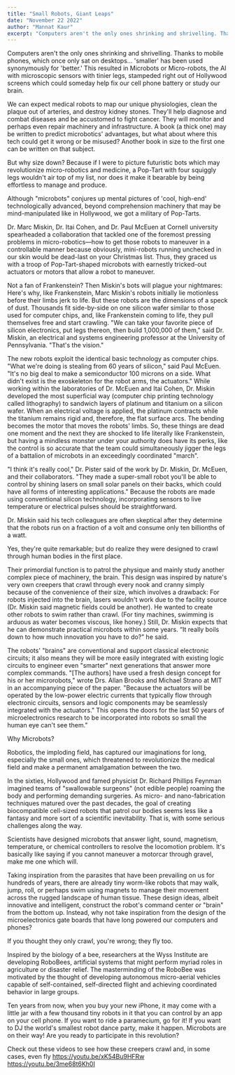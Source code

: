 ```yaml
---
title: "Small Robots, Giant Leaps"
date: "November 22 2022"
author: "Mannat Kaur"
excerpt: "Computers aren't the only ones shrinking and shrivelling. Thanks to mobile phones, which once only sat on desktops… 'smaller' has been used synonymously for 'better.'"
---
```


Computers aren't the only ones shrinking and shrivelling. Thanks to mobile phones, which once only sat on desktops… 'smaller' has been used synonymously for 'better.' This resulted in Microbots or Micro-robots, the AI with microscopic sensors with tinier legs, stampeded right out of Hollywood screens which could someday help fix our cell phone battery or study our brain.

We can expect medical robots to map our unique physiologies, clean the plaque out of arteries, and destroy kidney stones. They'll help diagnose and combat diseases and be accustomed to fight cancer. They will monitor and perhaps even repair machinery and infrastructure. A book (a thick one) may be written to predict microbotics' advantages, but what about where this tech could get it wrong or be misused? Another book in size to the first one can be written on that subject.

But why size down? Because if I were to picture futuristic bots which may revolutionize micro-robotics and medicine, a Pop-Tart with four squiggly legs wouldn't air top of my list, nor does it make it bearable by being effortless to manage and produce.

Although "microbots" conjures up mental pictures of 'cool, high-end' technologically advanced, beyond comprehension machinery that may be mind-manipulated like in Hollywood, we got a military of Pop-Tarts.

Dr. Marc Miskin, Dr. Itai Cohen, and Dr. Paul McEuen at Cornell university spearheaded a collaboration that tackled one of the foremost pressing problems in micro-robotics—how to get those robots to maneuver in a controllable manner because obviously, mini-robots running unchecked in our skin would be dead-last on your Christmas list. Thus, they graced us with a troop of Pop-Tart-shaped microbots with earnestly tricked-out actuators or motors that allow a robot to maneuver.

Not a fan of Frankenstein? Then Miskin's bots will plague your nightmares: Here's why, like Frankenstein, Marc Miskin's robots initially lie motionless before their limbs jerk to life.
But these robots are the dimensions of a speck of dust. Thousands fit side-by-side on one silicon wafer similar to those used for computer chips, and, like Frankenstein coming to life, they pull themselves free and start crawling.
"We can take your favorite piece of silicon electronics, put legs thereon, then build 1,000,000 of them," said Dr. Miskin, an electrical and systems engineering professor at the University of Pennsylvania. "That's the vision."

The new robots exploit the identical basic technology as computer chips. "What we're doing is stealing from 60 years of silicon," said Paul McEuen. "It's no big deal to make a semiconductor 100 microns on a side. What didn't exist is the exoskeleton for the robot arms, the actuators."
While working within the laboratories of Dr. McEuen and Itai Cohen, Dr. Miskin developed the most superficial way (computer chip printing technology called lithography) to sandwich layers of platinum and titanium on a silicon wafer. When an electrical voltage is applied, the platinum contracts while the titanium remains rigid and, therefore, the flat surface arcs. The bending becomes the motor that moves the robots' limbs. So, these things are dead one moment and the next they are shocked to life literally like Frankenstein, but having a mindless monster under your authority does have its perks, like the control is so accurate that the team could simultaneously jigger the legs of a battalion of microbots in an exceedingly coordinated "march".

"I think it's really cool," Dr. Pister said of the work by Dr. Miskin, Dr. McEuen, and their collaborators. "They made a super-small robot you'll be able to control by shining lasers on small solar panels on their backs, which could have all forms of interesting applications."
Because the robots are made using conventional silicon technology, incorporating sensors to live temperature or electrical pulses should be straightforward.

Dr. Miskin said his tech colleagues are often skeptical after they determine that the robots run on a fraction of a volt and consume only ten billionths of a watt.

Yes, they're quite remarkable; but do realize they were designed to crawl through human bodies in the first place.

Their primordial function is to patrol the physique and mainly study another complex piece of machinery, the brain. This design was inspired by nature's very own creepers that crawl through every nook and cranny simply because of the convenience of their size, which involves a drawback: For robots injected into the brain, lasers wouldn't work due to the facility source (Dr. Miskin said magnetic fields could be another). He wanted to create other robots to swim rather than crawl. (For tiny machines, swimming is arduous as water becomes viscous, like honey.)
Still, Dr. Miskin expects that he can demonstrate practical microbots within some years.
“It really boils down to how much innovation you have to do?” he said.

The robots' "brains" are conventional and support classical electronic circuits; it also means they will be more easily integrated with existing logic circuits to engineer even "smarter" next generations that answer more complex commands.
"[The authors] have used a fresh design concept for his or her microrobots," wrote Drs. Allan Brooks and Michael Strano at MIT in an accompanying piece of the paper. "Because the actuators will be operated by the low-power electric currents that typically flow through electronic circuits, sensors and logic components may be seamlessly integrated with the actuators." This opens the doors for the last 50 years of microelectronics research to be incorporated into robots so small the human eye can't see them."

Why Microbots?

Robotics, the imploding field, has captured our imaginations for long, especially the small ones, which threatened to revolutionize the medical field and make a permanent amalgamation between the two.

In the sixties, Hollywood and famed physicist Dr. Richard Phillips Feynman imagined teams of "swallowable surgeons" (not edible people) roaming the body and performing demanding surgeries. As micro- and nano-fabrication techniques matured over the past decades, the goal of creating biocompatible cell-sized robots that patrol our bodies seems less like a fantasy and more sort of a scientific inevitability.
That is, with some serious challenges along the way.

Scientists have designed microbots that answer light, sound, magnetism, temperature, or chemical controllers to resolve the locomotion problem. It's basically like saying if you cannot maneuver a motorcar through gravel, make me one which will.

Taking inspiration from the parasites that have been prevailing on us for hundreds of years, there are already tiny worm-like robots that may walk, jump, roll, or perhaps swim using magnets to manage their movement across the rugged landscape of human tissue.
These design ideas, albeit innovative and intelligent, construct the robot's command center or "brain" from the bottom up.
Instead, why not take inspiration from the design of the microelectronics gate boards that have long powered our computers and phones?

If you thought they only crawl, you're wrong; they fly too.

Inspired by the biology of a bee, researchers at the Wyss Institute are developing RoboBees, artificial systems that might perform myriad roles in agriculture or disaster relief.
The masterminding of the RoboBee was motivated by the thought of developing autonomous micro-aerial vehicles capable of self-contained, self-directed flight and achieving coordinated behavior in large groups.

Ten years from now, when you buy your new iPhone, it may come with a little jar with a few thousand tiny robots in it that you can control by an app on your cell phone.
If you want to ride a paramecium, go for it!
If you want to DJ the world's smallest robot dance party, make it happen.
Microbots are on their way! Are you ready to participate in this revolution?

Check out these videos to see how these creepers crawl and, in some cases, even fly
https://youtu.be/xK54Bu9HFRw
https://youtu.be/3me68t6Kh0I
